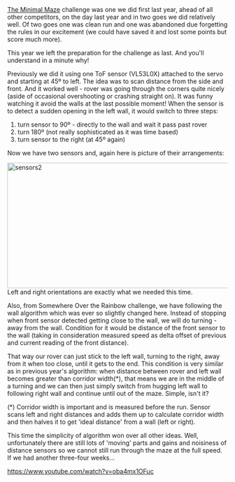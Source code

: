 <html><body><a href="https://piwars.org/2018-competition/challenges/the-minimal-maze/">The Minimal Maze</a> challenge was one we did first last year, ahead of all other competitors, on the day last year and in two goes we did relatively well. Of two goes one was clean run and one was abandoned due forgetting the rules in our excitement (we could have saved it and lost some points but score much more).

This year we left the preparation for the challenge as last. And you'll understand in a minute why!

Previously we did it using one ToF sensor (VL53L0X) attached to the servo and starting at 45º to left. The idea was to scan distance from the side and front. And it worked well - rover was going through the corners quite nicely (aside of occasional overshooting or crashing straight on). It was funny watching it avoid the walls at the last possible moment! When the sensor is to detect a sudden opening in the left wall, it would switch to three steps:
<ol>
	<li>turn sensor to 90º - directly to the wall and wait it pass past rover</li>
	<li>turn 180º (not really sophisticated as it was time based)</li>
	<li>turn sensor to the right (at 45º again)</li>
</ol>
Now we have two sensors and, again here is picture of their arrangements:

<img class="  wp-image-1113 aligncenter" src="/2018/01/sensors2.png" alt="sensors2" width="552" height="287">Left and right orientations are exactly what we needed this time.

Also, from Somewhere Over the Rainbow challenge, we have following the wall algorithm which was ever so slightly changed here. Instead of stopping when front sensor detected getting close to the wall, we will do turning - away from the wall. Condition for it would be distance of the front sensor to the wall (taking in consideration measured speed as delta offset of previous and current reading of the front distance).

That way our rover can just stick to the left wall, turning to the right, away from it when too close, until it gets to the end. This condition is very similar as in previous year's algorithm: when distance between rover and left wall becomes greater than corridor width(*), that means we are in the middle of a turning and we can then just simply switch from hugging left wall to following right wall and continue until out of the maze. Simple, isn't it?

(*) Corridor width is important and is measured before the run. Sensor scans left and right distances and adds them up to calculate corridor width and then halves it to get 'ideal distance' from a wall (left or right).

This time the simplicity of algorithm won over all other ideas. Well, unfortunately there are still lots of 'moving' parts and gains and noisiness of distance sensors so we cannot still run through the maze at the full speed. If we had another three-four weeks...

https://www.youtube.com/watch?v=oba4mx1OFuc</body></html>
